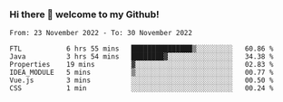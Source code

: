 ### Hi there 👋 welcome to my Github! 

<!--START_SECTION:waka-->

```text
From: 23 November 2022 - To: 30 November 2022

FTL           6 hrs 55 mins   ███████████████▒░░░░░░░░░   60.86 %
Java          3 hrs 54 mins   ████████▓░░░░░░░░░░░░░░░░   34.38 %
Properties    19 mins         ▓░░░░░░░░░░░░░░░░░░░░░░░░   02.83 %
IDEA_MODULE   5 mins          ▒░░░░░░░░░░░░░░░░░░░░░░░░   00.77 %
Vue.js        3 mins          ░░░░░░░░░░░░░░░░░░░░░░░░░   00.50 %
CSS           1 min           ░░░░░░░░░░░░░░░░░░░░░░░░░   00.24 %
```

<!--END_SECTION:waka-->
